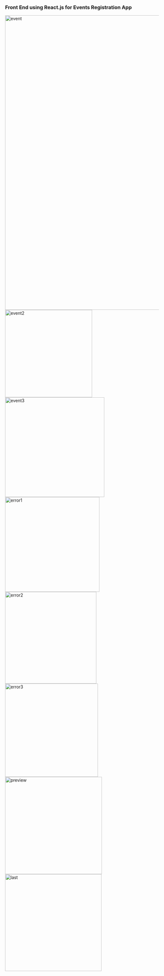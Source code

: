 ### Front End using React.js for Events Registration App

<img width="960" alt="event" src="https://user-images.githubusercontent.com/50093965/83405794-f12c1080-a42a-11ea-8413-5364457d7ef7.PNG">
<img width="285" alt="event2" src="https://user-images.githubusercontent.com/50093965/83406361-1bca9900-a42c-11ea-82df-13548cc504cd.PNG">
<img width="325" alt="event3" src="https://user-images.githubusercontent.com/50093965/83406370-208f4d00-a42c-11ea-8697-581d16506963.PNG">
<img width="309" alt="error1" src="https://user-images.githubusercontent.com/50093965/83406382-26852e00-a42c-11ea-8fa5-7b7f49174816.PNG">
<img width="299" alt="error2" src="https://user-images.githubusercontent.com/50093965/83406393-2ab14b80-a42c-11ea-907a-3249feee9c36.PNG">
<img width="304" alt="error3" src="https://user-images.githubusercontent.com/50093965/83406398-2e44d280-a42c-11ea-928c-403bbb230655.PNG">
<img width="317" alt="preview" src="https://user-images.githubusercontent.com/50093965/83406408-343ab380-a42c-11ea-8b45-7f5336eb367b.PNG">
<img width="316" alt="last" src="https://user-images.githubusercontent.com/50093965/83406421-3c92ee80-a42c-11ea-9951-461a13db2c59.PNG">

